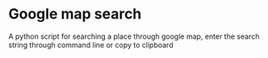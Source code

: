 # Google map search
A python script for searching a place through google map, enter the search string through command line or copy to clipboard



  
     

